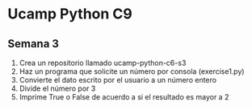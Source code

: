 # Ucamp Python C9 
## Semana 3

1. Crea un repositorio llamado ucamp-python-c6-s3
2. Haz un programa que solicite un número por consola (exercise1.py)
3. Convierte el dato escrito por el usuario a un número entero
4. Divide el número por 3
5. Imprime True o False de acuerdo a si el resultado es mayor a 2